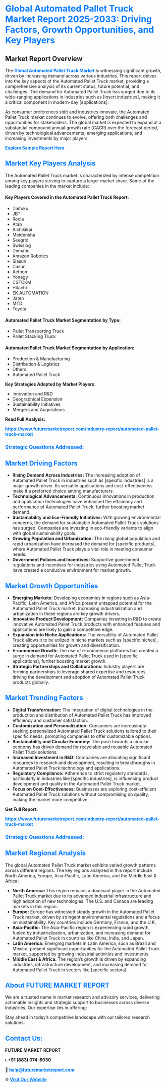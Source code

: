 <h1 style="color: #007BFF;">Global Automated Pallet Truck Market Report 2025-2033: Driving Factors, Growth Opportunities, and Key Players</h1>

<section id="overview">
<h2>Market Report Overview</h2>
<p>The <a href="https://www.futuremarketreport.com/industry-report/automated-pallet-truck-market" style="color: #007BFF; text-decoration: none;"><strong>Global Automated Pallet Truck Market</strong></a> is witnessing significant growth, driven by increasing demand across various industries. This report delves into the key aspects of the Automated Pallet Truck market, providing a comprehensive analysis of its current status, future potential, and challenges. The demand for Automated Pallet Truck has surged due to its wide-ranging applications in industries such as [insert industries], making it a critical component in modern-day [applications].</p>
<p>As consumer preferences shift and industries innovate, the Automated Pallet Truck market continues to evolve, offering both challenges and opportunities for stakeholders. The global market is expected to expand at a substantial compound annual growth rate (CAGR) over the forecast period, driven by technological advancements, emerging applications, and increasing investments by major players.</p>
</section>

<section id="overview">
<p><a href="https://www.futuremarketreport.com/request-sample/reportId=126530" style="color: #007BFF; text-decoration: none;"><strong>Explore Sample Report Here</strong></a></p>
</section>

<section id="key-players">
<h2 style="color: #007BFF;">Market Key Players Analysis</h2>
<p>The Automated Pallet Truck market is characterized by intense competition among key players striving to capture a larger market share. Some of the leading companies in the market include:</p>
<h4>Key Players Covered in the Automated Pallet Truck Report:</h4>
<ul><li>Daifuku</li><li>JBT</li><li>Rocla</li><li>Atab</li><li>Aichikikai</li><li>Meidensha</li><li>Seegrid</li><li>Swisslog</li><li>Dematic</li><li>Amazon Robotics</li><li>Siasun</li><li>Casun</li><li>Aethon</li><li>Yonegy</li><li>CSTCKM</li><li>Hitachi</li><li>EK AUTOMATION</li><li>Jaten</li><li>MTD</li><li>Toyota</li></ul>
<h4>Automated Pallet Truck Market Segmentation by Type:</h4>
<ul><li>Pallet Transporting Truck</li><li>Pallet Stacking Truck</li></ul>

<h4>Automated Pallet Truck Market Segmentation by Application:</h4>
<ul><li>Production &amp; Manufacturing</li><li>Distribution &amp; Logistics</li><li>Others</li><li>Automated Pallet Truck</li></ul>
<p><strong>Key Strategies Adopted by Market Players:</strong></p>
<ul>
<li>Innovation and R&D</li>
<li>Geographical Expansion</li>
<li>Sustainability Initiatives</li>
<li>Mergers and Acquisitions</li>
</ul>
</section>

<section>
<p><strong>Read Full Analysis: </strong></p><a href="https://www.futuremarketreport.com/industry-report/automated-pallet-truck-market" style="color: #007BFF; text-decoration: none;"><strong>https://www.futuremarketreport.com/industry-report/automated-pallet-truck-market</strong></a>
<h3 style="color: #007BFF;">Strategic Questions Addressed:</h3>
</section>

<section id="driving-factors">
<h2 style="color: #007BFF;">Market Driving Factors</h2>
<ul>
<li><strong>Rising Demand Across Industries:</strong> The increasing adoption of Automated Pallet Truck in industries such as [specific industries] is a major growth driver. Its versatile applications and cost-effectiveness make it a preferred choice among manufacturers.</li>
<li><strong>Technological Advancements:</strong> Continuous innovations in production and application technologies have enhanced the efficiency and performance of Automated Pallet Truck, further boosting market demand.</li>
<li><strong>Sustainability and Eco-Friendly Initiatives:</strong> With growing environmental concerns, the demand for sustainable Automated Pallet Truck solutions has surged. Companies are investing in eco-friendly variants to align with global sustainability goals.</li>
<li><strong>Growing Population and Urbanization:</strong> The rising global population and rapid urbanization have increased the demand for [specific products], where Automated Pallet Truck plays a vital role in meeting consumer needs.</li>
<li><strong>Government Policies and Incentives:</strong> Supportive government regulations and incentives for industries using Automated Pallet Truck have created a conducive environment for market growth.</li>
</ul>
</section>

<section id="growth-opportunities">
<h2 style="color: #007BFF;">Market Growth Opportunities</h2>
<ul>
<li><strong>Emerging Markets:</strong> Developing economies in regions such as Asia-Pacific, Latin America, and Africa present untapped potential for the Automated Pallet Truck market. Increasing industrialization and urbanization in these regions are key growth drivers.</li>
<li><strong>Innovative Product Development:</strong> Companies investing in R&D to create innovative Automated Pallet Truck products with enhanced features and applications are likely to gain a competitive edge.</li>
<li><strong>Expansion into Niche Applications:</strong> The versatility of Automated Pallet Truck allows it to be utilized in niche markets such as [specific niches], creating opportunities for growth and diversification.</li>
<li><strong>E-commerce Growth:</strong> The rise of e-commerce platforms has created a surge in demand for Automated Pallet Truck used in [specific applications], further boosting market growth.</li>
<li><strong>Strategic Partnerships and Collaborations:</strong> Industry players are forming partnerships to leverage shared expertise and resources, driving the development and adoption of Automated Pallet Truck products globally.</li>
</ul>
</section>

<section id="trending-factors">
<h2 style="color: #007BFF;">Market Trending Factors</h2>
<ul>
<li><strong>Digital Transformation:</strong> The integration of digital technologies in the production and distribution of Automated Pallet Truck has improved efficiency and customer satisfaction.</li>
<li><strong>Customization and Personalization:</strong> Consumers are increasingly seeking personalized Automated Pallet Truck solutions tailored to their specific needs, prompting companies to offer customizable options.</li>
<li><strong>Sustainability and Circular Economy:</strong> The push towards a circular economy has driven demand for recyclable and reusable Automated Pallet Truck solutions.</li>
<li><strong>Increased Investment in R&D:</strong> Companies are allocating significant resources to research and development, resulting in breakthroughs in Automated Pallet Truck technology and applications.</li>
<li><strong>Regulatory Compliance:</strong> Adherence to strict regulatory standards, particularly in industries like [specific industries], is influencing product development and quality in the Automated Pallet Truck market.</li>
<li><strong>Focus on Cost-Effectiveness:</strong> Businesses are exploring cost-efficient Automated Pallet Truck solutions without compromising on quality, making the market more competitive.</li>
</ul>
</section>

<section>
<p><strong>Get Full Report: </strong></p><a href="https://www.futuremarketreport.com/industry-report/automated-pallet-truck-market" style="color: #007BFF; text-decoration: none;"><strong>https://www.futuremarketreport.com/industry-report/automated-pallet-truck-market</strong></a>
<h3 style="color: #007BFF;">Strategic Questions Addressed:</h3>
</section>


<section id="regional-analysis">
<h2 style="color: #007BFF;">Market Regional Analysis</h2>
<p>The global Automated Pallet Truck market exhibits varied growth patterns across different regions. The key regions analyzed in this report include North America, Europe, Asia-Pacific, Latin America, and the Middle East & Africa:</p>
<ul>
<li><strong>North America:</strong> This region remains a dominant player in the Automated Pallet Truck market due to its advanced industrial infrastructure and high adoption of new technologies. The U.S. and Canada are leading markets in this region.</li>
<li><strong>Europe:</strong> Europe has witnessed steady growth in the Automated Pallet Truck market, driven by stringent environmental regulations and a focus on sustainability. Key countries include Germany, France, and the U.K.</li>
<li><strong>Asia-Pacific:</strong> The Asia-Pacific region is experiencing rapid growth, fueled by industrialization, urbanization, and increasing demand for Automated Pallet Truck in countries like China, India, and Japan.</li>
<li><strong>Latin America:</strong> Emerging markets in Latin America, such as Brazil and Mexico, present significant opportunities for the Automated Pallet Truck market, supported by growing industrial activities and investments.</li>
<li><strong>Middle East & Africa:</strong> The region’s growth is driven by expanding industries, infrastructure development, and increasing demand for Automated Pallet Truck in sectors like [specific sectors].</li>
</ul>
</section>

<footer>
<h2 style="color: #007BFF;">About FUTURE MARKET REPORT</h2>
<p>We are a trusted name in market research and advisory services, delivering actionable insights and strategic support to businesses across diverse industries. Our expertise lies in offering:</p>

<p>Stay ahead in today’s competitive landscape with our tailored research solutions.</p>

<h2 style="color: #007BFF;">Contact Us:</h2>
<p><strong>FUTURE MARKET REPORT</strong></p>
<p>📞 <strong>+91 (883) 074-8030</strong></p>
<p>📧 <strong><a href="mailto:help@futuremarketreport.com" style="color: #007BFF;">help@futuremarketreport.com</a></strong></p>
<p>🌐 <strong><a href="https://www.futuremarketreport.com/" style="color: #007BFF;">Visit Our Website</a></strong></p>
</footer>